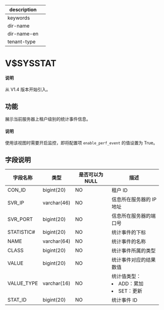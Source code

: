 |description||
|---|---|
|keywords||
|dir-name||
|dir-name-en||
|tenant-type||

# V$SYSSTAT

<main id="notice" type='explain'>
  <h4>说明</h4>
  <p>从 V1.4 版本开始引入。</p>
</main>

## 功能

展示当前服务器上租户级别的统计事件信息。

<main id="notice" type='explain'>
  <h4>说明</h4>
  <p>使用该视图时需要开启监控，即将配置项 <code>enable_perf_event</code> 的值设置为 True。</p>
</main>

## 字段说明

| **字段名称** | **类型** | **是否可以为 NULL** | **描述** |
| --- | --- | --- | --- |
| CON_ID | bigint(20) | NO | 租户 ID |
| SVR_IP | varchar(46) | NO | 信息所在服务器的 IP 地址 |
| SVR_PORT | bigint(20) | NO | 信息所在服务器的端口号 |
| STATISTIC# | bigint(20) | NO | 统计事件的下标 |
| NAME | varchar(64) | NO | 统计事件的名称 |
| CLASS | bigint(20) | NO | 统计事件所属的类型 |
| VALUE | bigint(20) | NO | 统计事件对应的结果数值 |
| VALUE_TYPE | varchar(16) | NO | 统计值类型：<li>ADD：累加<li>SET：更新 |
| STAT_ID | bigint(20) | NO | 统计事件 ID |

